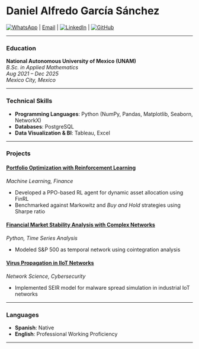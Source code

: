 # Daniel Alfredo García Sánchez

[![WhatsApp](https://img.shields.io/badge/WhatsApp-25D366?style=flat&logo=whatsapp&logoColor=white)](https://api.whatsapp.com/send?phone=525533129095) | 
[Email](mailto:daniel.alfredo.gs@gmail.com) | 
[![LinkedIn](https://img.shields.io/badge/LinkedIn-0077B5?style=flat&logo=linkedin&logoColor=white)](https://www.linkedin.com/in/daniel-garcia-data-analyst/) | 
[![GitHub](https://img.shields.io/badge/GitHub-181717?style=flat&logo=github&logoColor=white)](https://github.com/Daniel-A-GS)

---

### Education  
**National Autonomous University of Mexico (UNAM)**  
*B.Sc. in Applied Mathematics*  
*Aug 2021 – Dec 2025*  
_Mexico City, Mexico_  

---

### Technical Skills  
- **Programming Languages**: Python (NumPy, Pandas, Matplotlib, Seaborn, NetworkX)  
- **Databases**: PostgreSQL  
- **Data Visualization & BI**: Tableau, Excel  

---

### Projects  
#### [Portfolio Optimization with Reinforcement Learning](https://github.com/yourusername/project1)  
*Machine Learning, Finance*  
- Developed a PPO-based RL agent for dynamic asset allocation using FinRL  
- Benchmarked against Markowitz and *Buy and Hold* strategies using Sharpe ratio  

#### [Financial Market Stability Analysis with Complex Networks](https://github.com/yourusername/project2)  
*Python, Time Series Analysis*  
- Modeled S&P 500 as temporal network using cointegration analysis  

#### [Virus Propagation in IIoT Networks](https://github.com/yourusername/project3)  
*Network Science, Cybersecurity*  
- Implemented SEIR model for malware spread simulation in industrial IoT networks  

---

### Languages  
- **Spanish**: Native  
- **English**: Professional Working Proficiency  

---
